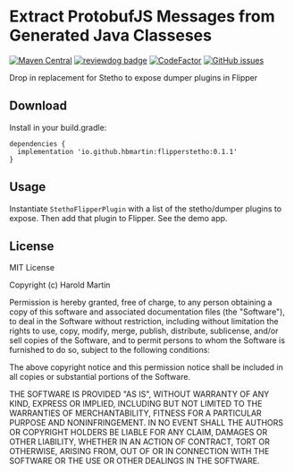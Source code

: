 # Extract ProtobufJS Messages from Generated Java Classeses

[![Maven Central](https://img.shields.io/maven-central/v/io.github.hbmartin/flipper-plugin-stetho?color=6D3DEE)](https://repo.maven.apache.org/maven2/io/github/hbmartin/flipper-plugin-stetho/)
[![reviewdog badge](https://github.com/hbmartin/flipper-plugin-stetho/actions/workflows/reviewdog.yml/badge.svg)](https://github.com/hbmartin/flipper-plugin-stetho/actions/workflows/reviewdog.yml)
[![CodeFactor](https://www.codefactor.io/repository/github/hbmartin/flipper-plugin-stetho/badge)](https://www.codefactor.io/repository/github/hbmartin/flipper-plugin-stetho)
[![GitHub issues](https://img.shields.io/github/issues/hbmartin/flipper-plugin-stetho)](https://github.com/hbmartin/flipper-plugin-stetho/issues)

Drop in replacement for Stetho to expose dumper plugins in Flipper

## Download

Install in your build.gradle:

```
dependencies {
  implementation 'io.github.hbmartin:flipperstetho:0.1.1'
}
```


## Usage

Instantiate `StethoFlipperPlugin` with a list of the stetho/dumper plugins to expose. Then add that plugin to Flipper. See the demo app.


## License

MIT License

Copyright (c) Harold Martin

Permission is hereby granted, free of charge, to any person obtaining a copy
of this software and associated documentation files (the "Software"), to deal
in the Software without restriction, including without limitation the rights
to use, copy, modify, merge, publish, distribute, sublicense, and/or sell
copies of the Software, and to permit persons to whom the Software is
furnished to do so, subject to the following conditions:

The above copyright notice and this permission notice shall be included in all
copies or substantial portions of the Software.

THE SOFTWARE IS PROVIDED "AS IS", WITHOUT WARRANTY OF ANY KIND, EXPRESS OR
IMPLIED, INCLUDING BUT NOT LIMITED TO THE WARRANTIES OF MERCHANTABILITY,
FITNESS FOR A PARTICULAR PURPOSE AND NONINFRINGEMENT. IN NO EVENT SHALL THE
AUTHORS OR COPYRIGHT HOLDERS BE LIABLE FOR ANY CLAIM, DAMAGES OR OTHER
LIABILITY, WHETHER IN AN ACTION OF CONTRACT, TORT OR OTHERWISE, ARISING FROM,
OUT OF OR IN CONNECTION WITH THE SOFTWARE OR THE USE OR OTHER DEALINGS IN THE
SOFTWARE.
